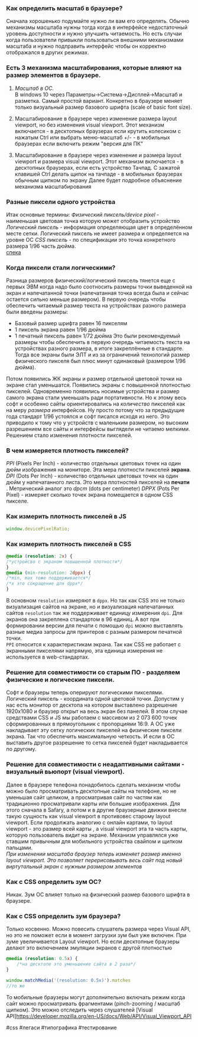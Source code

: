 ### Как определить масштаб в браузере?
Сначала хорошенько подумайте нужно ли вам его определять. Обычно механизмы масштаба нужны тогда когда в интерфейсе недостаточный уровень доступности и нужно улучшить читаемость. Но есть случаи когда пользователи привыкли пользоваться внешними механизмами масштаба и нужно подправить интерфейс чтобы он корректно отображался в других режимах.


### Есть 3 механизма масштабирования, которые влияют на размер элементов в браузере.
1. *Масштаб в ОС.*  
В  windows 10 через Параметры->Система->Дисплей->Масштаб и разметка.  Самый простой вариант. Конкретно в браузере меняет только визуальный размер базового шрифта (scale of basic font size).

2. Масштабирование в браузере через изменение размера layout viewport, но без изменения visual viewport.  Этот механизм включается 
		- в десктопных браузерах если крутить колесиком с нажатым Ctrl или выбрать меню-масштаб +/-
		- в мобильных браузерах если включить режим "версия для ПК"
3. Масштабирование в браузере через изменение и размера layout viewport и размера visual viewport. Этот механизм включается
		- в десктопных браузерах, если есть устройство Тачпад. С зажатой клавишей Ctrl делать щипок на тачпаде
		- в мобильных браузерах обычным щипком по экрану
Далее будет подробное объяснение механизма масштабирования


### Разные пиксели одного устройства
Итак основные термины:
*Физический пиксель/device pixel* - наименьшая цветовая точка которую может отобразить устройство
*Логический пиксель* - информация определяющая цвет в определённом месте сетки. Логический пиксель не имеет размера и определяется на уровне ОС
*CSS пиксель* - по спецификации это точка конкретного размера 1/96 часть дюйма.  
[спека](https://www.w3.org/TR/css-values-4/#px) 


### Когда пиксели стали логическими?
Разница размеров физический/логический пиксель тянется еще с первых ЭВМ когда надо было соотносить размеры точки выведенной на экран и напечатанной точки (напечатанная точка всегда была и сейчас остается сильно меньше размером).  В первую очередь чтобы обеспечить читаемый размер текста на устройствах разного размера были введены размеры:  
- Базовый размер шрифта равен 16 пикселям
- 1 пиксель экрана равен 1/96 дюйма
- 1 печатный пиксель равен 1/72 дюйма
Это были рекомендуемый размеры чтобы обеспечить в первую очередь читаемость текста на устройствах разного размера, в итоге закреплённые в стандарте. Тогда все экраны были ЭЛТ и из за ограничений технологий размер физического пикселя был плюс минут одинаковый (размером 1/96 дюйма). 

Потом появились ЖК экраны и размер отдельной цветовой точки на экране стал уменьшатся. Появились экраны с повышенной плотностью пикселей. Одновременно появились носимые устройства и размер самого экрана стали уменьшать ради портативности.  Но к этому весь софт и особенно сайты ориентировались на *количество* пикселей как на меру *размера* интерфейсов. Ну просто потому что за предыдущие года стандарт 1/96 устоялся и софт писался исходя из него.  Это приводило к тому что у устройств с маленьким размером, но высоким разрешением все сайты и интерфейсы выглядели не читаемо мелкими.  Решением стало изменения плотности пикселей.


### В чем измеряется плотность пикселей?
*PPI* (Pixels Per Inch) - количество отдельных цветовых точек на один дюйм изображения на мониторе. Эта мера плотности пикселей **экрана**.
*DPI* (Dots Per Inch) - количество отдельных цветовых точек на один дюйм у напечатанного листа. Это мера плотностей пикселей на **печати** . Метрический аналог это *dpcm* (dots per centimeter) 
*DPPX* (Pots Per Pixel) -  измеряет сколько точек экрана помещается в одном CSS пикселе.


### Как измерить плотность пикселей в JS
```js
window.devicePixelRatio; 
```


### Как измерить плотность пикселей в CSS
```css
@media (resolution: 2x) { 
/*устройсво с экраном повышенной плотности*/
}
@media (min-resolution: 2dppx) { 
/*min, max тоже поддерживается*/
/*x это сокращение для dppx*/
}
```
В основном `resolution` измеряют в `dppx`. Но так как CSS это не только визуализация сайтов на экране, но и визуализация напечатанных сайтов `resolution` так же поддерживает единицу измерения `dpi`.  Для экранов она закреплена стандартом в 96 единиц. А вот при формировании версии для печати с помощью `dpi` можно выставлять разные медиа запросы для принтеров с разным размером печатной точки.  
`PPI` относится к характеристикам экрана. Так как CSS не работает с экранными пикселями напрямую, эта единица измерения не используется в web-стандартах.


### Решение для совместимости со старым ПО - разделяем физические и логические пиксели. 
Софт и браузеры теперь оперируют логическими пикселями.  Логический пиксель - координата одной цветовой точки. Допустим у нас есть монитор от десктопа на котором выставлено разрешение 1920x1080 и браузер открыт на весь экран без панелей. В этом случае средствами CSS и JS мы работаем с массивом из 2 073 600 точек сформированных в прямоугольник с пропорциями 16:9.  А ОС уже накладывает эту сетку логических пикселей на физические пиксели экрана. Так что обеспечить максимальную четкость. И если в ОС выставить другое разрешение то сетка пикселей будет накладывается по другому.


### Решение для совместимости с неадаптивными сайтами - визуальный вьюпорт (visual viewport). 
Далее в браузере телефона понадобилось сделать механизм чтобы можно было просматривать десктопные сайты на телефоне, но не уменьшая сайт целиком, а просматривая сайт по частям как традиционно просматривали карты или большие изображения.  Для этого сначала в Safary, а потом и в другие браузерные движки внесли такую сущность как visual viewport в противовес старому layout viewport.  Если продолжать аналогию с онлайн картами, то layout viewport - это размер всей карты , а visual viewport эта та часть карты, которую пользователь видит на экране.  Механизм управлялся уже ставшим привычным для мобильного устройства свайпом и щипком пальцами.  
*При изменении масштаба браузер теперь изменяет размер именно layout viewport. Это позволяет перерисовывать весь сайт под новый виртутальный экран с нужным размером элементов* 


### Как с CSS определить зум ОС?
Никак. Зум ОС влияет только на физический размер базового шрифта в браузере.


### Как с CSS определить зум браузера?
Только косвенно.  Можно повесить слушатель размера через Visual API, но это не поможет если в момент загрузки зум был уже включен. При зуме увеличивается Layout viewport.  Но если десктопные браузеры делают это включением эмуляции экранов с другой плотностью
```css
@media (resolution: 0.5x) {
	/*на десктопе это уменьшение сайта в 2 раза*/
}
```
```js
window.matchMedia('(resolution: 0.5x)').matches
//то же
```

То мобильные браузеры могут дополнительно включать режим когда сайт можно просматривать фрагментами (pinch-zooming / масштаб щипком). Это можно отследить через слушателей [Visual API]https://developer.mozilla.org/en-US/docs/Web/API/Visual_Viewport_API 


#css #легаси #типографика #тестирование  